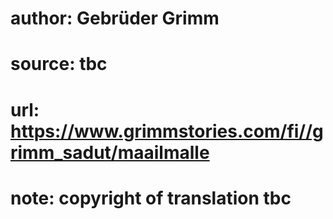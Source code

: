 # author: Gebrüder Grimm
# source: tbc
# url: https://www.grimmstories.com/fi//grimm_sadut/maailmalle
# note: copyright of translation tbc


